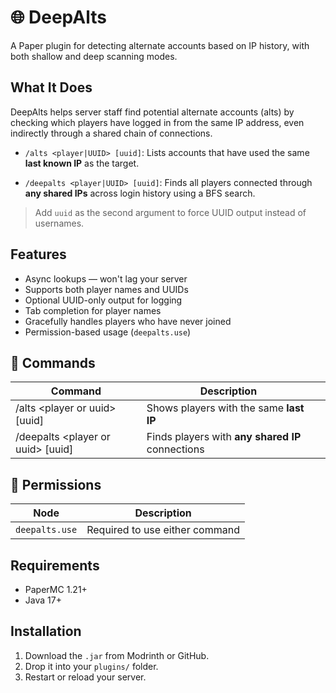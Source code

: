 # 🌐 DeepAlts

A Paper plugin for detecting alternate accounts based on IP history, with both shallow and deep scanning modes.

## What It Does

DeepAlts helps server staff find potential alternate accounts (alts) by checking which players have logged in from the same IP address, even indirectly through a shared chain of connections.

* `/alts <player|UUID> [uuid]`: Lists accounts that have used the same **last known IP** as the target.
  
* `/deepalts <player|UUID> [uuid]`: Finds all players connected through **any shared IPs** across login history using a BFS search.

> Add `uuid` as the second argument to force UUID output instead of usernames.

## Features

* Async lookups — won't lag your server
* Supports both player names and UUIDs
* Optional UUID-only output for logging
* Tab completion for player names
* Gracefully handles players who have never joined
* Permission-based usage (`deepalts.use`)

## 🔧 Commands

| Command              | Description     |                                                 |
| -------------------- | --------------- | ----------------------------------------------- |
| \/alts \<player or uuid> \[uuid] | Shows players with the same **last IP**         |
| \/deepalts \<player or uuid> \[uuid] | Finds players with **any shared IP** connections |

## 🔐 Permissions

| Node           | Description                    |
| -------------- | ------------------------------ |
| `deepalts.use` | Required to use either command |

## Requirements

* PaperMC 1.21+
* Java 17+

## Installation

1. Download the `.jar` from Modrinth or GitHub.
2. Drop it into your `plugins/` folder.
3. Restart or reload your server.
